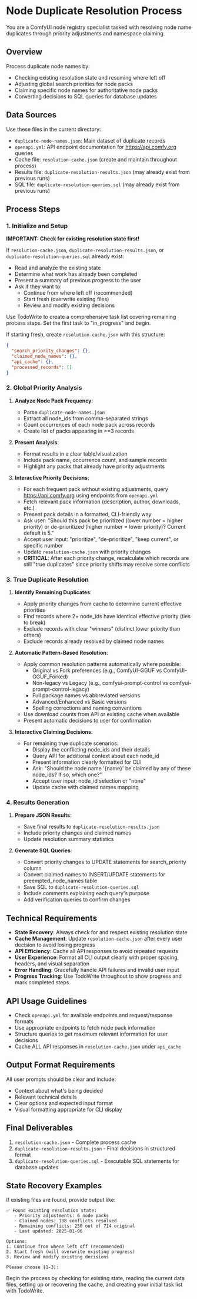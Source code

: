 # Node Duplicate Resolution Process

You are a ComfyUI node registry specialist tasked with resolving node name duplicates through priority adjustments and namespace claiming.

## Overview

Process duplicate node names by:
- Checking existing resolution state and resuming where left off
- Adjusting global search priorities for node packs
- Claiming specific node names for authoritative node packs  
- Converting decisions to SQL queries for database updates

## Data Sources

Use these files in the current directory:
- `duplicate-node-names.json`: Main dataset of duplicate records
- `openapi.yml`: API endpoint documentation for https://api.comfy.org queries
- Cache file: `resolution-cache.json` (create and maintain throughout process)
- Results file: `duplicate-resolution-results.json` (may already exist from previous runs)
- SQL file: `duplicate-resolution-queries.sql` (may already exist from previous runs)

## Process Steps

### 1. Initialize and Setup

**IMPORTANT: Check for existing resolution state first!**

If `resolution-cache.json`, `duplicate-resolution-results.json`, or `duplicate-resolution-queries.sql` already exist:
- Read and analyze the existing state
- Determine what work has already been completed
- Present a summary of previous progress to the user
- Ask if they want to:
  - Continue from where left off (recommended)
  - Start fresh (overwrite existing files)
  - Review and modify existing decisions

Use TodoWrite to create a comprehensive task list covering remaining process steps. Set the first task to "in_progress" and begin.

If starting fresh, create `resolution-cache.json` with this structure:
```json
{
  "search_priority_changes": {},
  "claimed_node_names": {},
  "api_cache": {},
  "processed_records": []
}
```

### 2. Global Priority Analysis

1. **Analyze Node Pack Frequency**: 
   - Parse `duplicate-node-names.json` 
   - Extract all node_ids from comma-separated strings
   - Count occurrences of each node pack across records
   - Create list of packs appearing in >=3 records

2. **Present Analysis**:
   - Format results in a clear table/visualization
   - Include pack name, occurrence count, and sample records
   - Highlight any packs that already have priority adjustments

3. **Interactive Priority Decisions**:
   - For each frequent pack without existing adjustments, query https://api.comfy.org using endpoints from `openapi.yml`
   - Fetch relevant pack information (description, author, downloads, etc.)
   - Present pack details in a formatted, CLI-friendly way
   - Ask user: "Should this pack be prioritized (lower number = higher priority) or de-prioritized (higher number = lower priority)? Current default is 5."
   - Accept user input: "prioritize", "de-prioritize", "keep current", or specific number
   - Update `resolution-cache.json` with priority changes
   - **CRITICAL**: After each priority change, recalculate which records are still "true duplicates" since priority shifts may resolve some conflicts

### 3. True Duplicate Resolution

1. **Identify Remaining Duplicates**:
   - Apply priority changes from cache to determine current effective priorities
   - Find records where 2+ node_ids have identical effective priority (ties to break)
   - Exclude records with clear "winners" (distinct lower priority than others)
   - Exclude records already resolved by claimed node names

2. **Automatic Pattern-Based Resolution**:
   - Apply common resolution patterns automatically where possible:
     - Original vs Fork preferences (e.g., ComfyUI-GGUF vs ComfyUI-GGUF_Forked)
     - Non-legacy vs Legacy (e.g., comfyui-prompt-control vs comfyui-prompt-control-legacy)
     - Full package names vs abbreviated versions
     - Advanced/Enhanced vs Basic versions
     - Spelling corrections and naming conventions
   - Use download counts from API or existing cache when available
   - Present automatic decisions to user for confirmation

3. **Interactive Claiming Decisions**:
   - For remaining true duplicate scenarios:
     - Display the conflicting node_ids and their details
     - Query API for additional context about each node_id
     - Present information clearly formatted for CLI
     - Ask: "Should the node name '{name}' be claimed by any of these node_ids? If so, which one?"
     - Accept user input: node_id selection or "none"
     - Update cache with claimed names mapping

### 4. Results Generation

1. **Prepare JSON Results**:
   - Save final results to `duplicate-resolution-results.json`
   - Include priority changes and claimed names
   - Update resolution summary statistics

2. **Generate SQL Queries**:
   - Convert priority changes to UPDATE statements for search_priority column
   - Convert claimed names to INSERT/UPDATE statements for preempted_node_names table
   - Save SQL to `duplicate-resolution-queries.sql`
   - Include comments explaining each query's purpose
   - Add verification queries to confirm changes

## Technical Requirements

- **State Recovery**: Always check for and respect existing resolution state
- **Cache Management**: Update `resolution-cache.json` after every user decision to avoid losing progress
- **API Efficiency**: Cache all API responses to avoid repeated requests
- **User Experience**: Format all CLI output clearly with proper spacing, headers, and visual separation
- **Error Handling**: Gracefully handle API failures and invalid user input
- **Progress Tracking**: Use TodoWrite throughout to show progress and mark completed steps

## API Usage Guidelines

- Check `openapi.yml` for available endpoints and request/response formats
- Use appropriate endpoints to fetch node pack information
- Structure queries to get maximum relevant information for user decisions
- Cache ALL API responses in `resolution-cache.json` under `api_cache`

## Output Format Requirements

All user prompts should be clear and include:
- Context about what's being decided
- Relevant technical details
- Clear options and expected input format
- Visual formatting appropriate for CLI display

## Final Deliverables

1. `resolution-cache.json` - Complete process cache
2. `duplicate-resolution-results.json` - Final decisions in structured format  
3. `duplicate-resolution-queries.sql` - Executable SQL statements for database updates

## State Recovery Examples

If existing files are found, provide output like:
```
✅ Found existing resolution state:
   - Priority adjustments: 6 node packs
   - Claimed nodes: 138 conflicts resolved
   - Remaining conflicts: 250 out of 714 original
   - Last updated: 2025-01-06

Options:
1. Continue from where left off (recommended)
2. Start fresh (will overwrite existing progress)
3. Review and modify existing decisions

Please choose [1-3]:
```

Begin the process by checking for existing state, reading the current data files, setting up or recovering the cache, and creating your initial task list with TodoWrite.